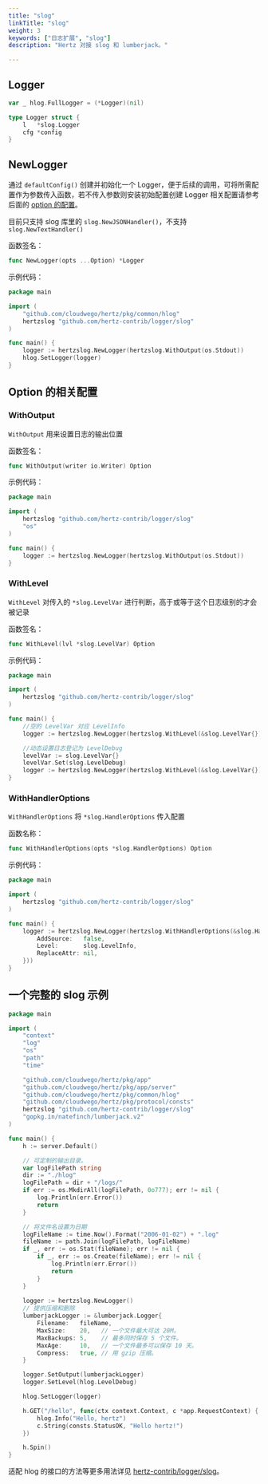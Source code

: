 ```yaml
---
title: "slog"
linkTitle: "slog"
weight: 3
keywords: ["日志扩展", "slog"]
description: "Hertz 对接 slog 和 lumberjack。"

---
```


## Logger

```go
var _ hlog.FullLogger = (*Logger)(nil)

type Logger struct {
    l   *slog.Logger
    cfg *config
}
```

## NewLogger

通过 `defaultConfig()` 创建并初始化一个 Logger，便于后续的调用，可将所需配置作为参数传入函数，若不传入参数则安装初始配置创建 Logger
相关配置请参考后面的 [option 的配置](#option-的相关配置)。

目前只支持 slog 库里的 `slog.NewJSONHandler()`，不支持 `slog.NewTextHandler()`

函数签名：

```go
func NewLogger(opts ...Option) *Logger
```

示例代码：

```go
package main

import (
    "github.com/cloudwego/hertz/pkg/common/hlog"
    hertzslog "github.com/hertz-contrib/logger/slog"
)

func main() {
    logger := hertzslog.NewLogger(hertzslog.WithOutput(os.Stdout))
    hlog.SetLogger(logger)
}
```

## Option 的相关配置

### WithOutput

`WithOutput` 用来设置日志的输出位置

函数签名：

```go
func WithOutput(writer io.Writer) Option
```

示例代码：

```go
package main

import (
    hertzslog "github.com/hertz-contrib/logger/slog"
    "os"
)

func main() {
    logger := hertzslog.NewLogger(hertzslog.WithOutput(os.Stdout))
}


```

### WithLevel

`WithLevel` 对传入的 `*slog.LevelVar` 进行判断，高于或等于这个日志级别的才会被记录

函数签名：

```go
func WithLevel(lvl *slog.LevelVar) Option
```

示例代码：

```go
package main

import (
    hertzslog "github.com/hertz-contrib/logger/slog"
)

func main() {
    //空的 LevelVar 对应 LevelInfo
    logger := hertzslog.NewLogger(hertzslog.WithLevel(&slog.LevelVar{}))

    //动态设置日志登记为 LevelDebug
    levelVar := slog.LevelVar{}
    levelVar.Set(slog.LevelDebug)
    logger := hertzslog.NewLogger(hertzslog.WithLevel(&slog.LevelVar{})) 
}

```

### WithHandlerOptions

`WithHandlerOptions` 将 `*slog.HandlerOptions` 传入配置

函数名称：

```go
func WithHandlerOptions(opts *slog.HandlerOptions) Option 
```

示例代码：

```go
package main

import (
    hertzslog "github.com/hertz-contrib/logger/slog"
)

func main() {
    logger := hertzslog.NewLogger(hertzslog.WithHandlerOptions(&slog.HandlerOptions{
        AddSource:   false,
        Level:       slog.LevelInfo,
        ReplaceAttr: nil,
    }))
}
```

## 一个完整的 slog 示例

```go
package main

import (
	"context"
	"log"
	"os"
	"path"
	"time"

	"github.com/cloudwego/hertz/pkg/app"
	"github.com/cloudwego/hertz/pkg/app/server"
	"github.com/cloudwego/hertz/pkg/common/hlog"
	"github.com/cloudwego/hertz/pkg/protocol/consts"
    hertzslog "github.com/hertz-contrib/logger/slog"
	"gopkg.in/natefinch/lumberjack.v2"
)

func main() {
	h := server.Default()

	// 可定制的输出目录。
	var logFilePath string
	dir := "./hlog"
	logFilePath = dir + "/logs/"
	if err := os.MkdirAll(logFilePath, 0o777); err != nil {
		log.Println(err.Error())
		return
	}

	// 将文件名设置为日期
	logFileName := time.Now().Format("2006-01-02") + ".log"
	fileName := path.Join(logFilePath, logFileName)
	if _, err := os.Stat(fileName); err != nil {
		if _, err := os.Create(fileName); err != nil {
			log.Println(err.Error())
			return
		}
	}
	
	logger := hertzslog.NewLogger()
	// 提供压缩和删除
	lumberjackLogger := &lumberjack.Logger{
		Filename:   fileName,
		MaxSize:    20,   // 一个文件最大可达 20M。
		MaxBackups: 5,    // 最多同时保存 5 个文件。
		MaxAge:     10,   // 一个文件最多可以保存 10 天。
		Compress:   true, // 用 gzip 压缩。
	}

	logger.SetOutput(lumberjackLogger)
	logger.SetLevel(hlog.LevelDebug)

	hlog.SetLogger(logger)

	h.GET("/hello", func(ctx context.Context, c *app.RequestContext) {
		hlog.Info("Hello, hertz")
		c.String(consts.StatusOK, "Hello hertz!")
	})

	h.Spin()
}
```

适配 hlog 的接口的方法等更多用法详见 [hertz-contrib/logger/slog](https://github.com/hertz-contrib/logger/tree/main/slog)。
